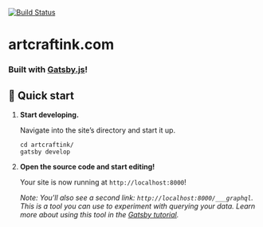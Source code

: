 [![Build Status](https://travis-ci.org/artcraftink/artcraftink.svg?branch=master)](https://travis-ci.org/artcraftink/artcraftink)

# artcraftink.com

### Built with [Gatsby.js](https://www.gatsbyjs.org)!

## 🚀 Quick start

1.  **Start developing.**

    Navigate into the site’s directory and start it up.

    ```shell
    cd artcraftink/
    gatsby develop
    ```

1.  **Open the source code and start editing!**

    Your site is now running at `http://localhost:8000`!

    _Note: You'll also see a second link: _`http://localhost:8000/___graphql`_. This is a tool you can use to experiment
    with querying your data. Learn more about using this tool in the
    [Gatsby tutorial](https://www.gatsbyjs.org/tutorial/part-five/#introducing-graphiql)._
